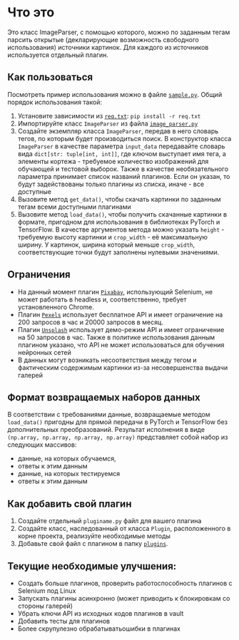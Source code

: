 # Что это

Это класс ImageParser, с помощью которого, можно по заданным тегам 
парсить открытые (декларирующие возможность свободного использования) 
источники картинок. 
Для каждого из источников используется отдельный плагин. 

## Как пользоваться

Посмотреть пример использования можно в файле [`sample.py`](sample.py).
Общий порядок использования такой:

1. Установите зависимости из [`req.txt`](req.txt): `pip install -r req.txt`
2. Импортируйте класс `ImageParser` из файла [`image_parser.py`](image_parser.py)
3. Создайте экземпляр класса `ImageParser`, передав в него словарь тегов, 
по которым будет производиться поиск.
В конструктор класса `ImageParser` в качестве параметра 
`input_data` передавайте словарь вида  `dict[str: tuple[int, int]]`,
где ключом выступает имя тега, а элементы кортежа - требуемое 
количество изображений для обучающей и тестовой выборок. Также в качестве необязательного
параметра принимает список названий плагинов. Если он указан, то будут задействованы 
только плагины из списка, иначе - все доступные
4. Вызовите метод `get_data()`, чтобы скачать картинки по заданным тегам
всеми доступными плагинами
5. Вызовите метод `load_data()`, чтобы получить скачанные картинки в формате,
пригодном для использования в библиотеках PyTorch и TensorFlow.
В качестве аргументов метода можно указать `height` - 
требуемую высоту картинки и `crop_width` - её максимальную ширину.
У картинок, ширина который меньше `crop_width`, соответствующие точки
будут заполнены нулевыми значениями.

## Ограничения

- На данный момент плагин [`Pixabay`](plugins/pixabay.py), использующий Selenium, не может работать в headless
и, соответственно, требует установленного Chrome.
- Плагин [`Pexels`](plugins/pexels.py) использует бесплатное API и имеет ограничение на 200 запросов в час и 20000
запросов в месяц.
- Плагин [`Unsplash`](plugins/unsplash.py) использует демо-режим API и имеет ограничение на 50 запросов в час. Также в политике
  использования данным плагином указано, что API не может использоваться для обучения нейронных сетей
- В данных могут возникать несоответствия между тегом и фактическим содержимым картинки
из-за несовершенства выдачи галерей

## Формат возвращаемых наборов данных

В соответствии с требованиями данные, возвращаемые методом `load_data()`
пригодны для прямой передачи в PyTorch и TensorFlow без дополнительных 
преобразований.
Результат исполнения в виде `(np.array, np.array, np.array, np.array)` 
представляет собой набор из следующих массивов:

- данные, на которых обучаемся, 
- ответы к этим данным
- данные, на которых тестируемся
- ответы к этим данным

## Как добавить свой плагин

1. Создайте отдельный `pluginame.py` файл для вашего плагина 
2. Создайте класс, наследованный от класса `Plugin`, расположенного в корне проекта, реализуйте необходимые методы
3. Добавьте свой файл с плагином в папку [`plugins`](plugins). 

## Текущие необходимые улучшения:

- Создать больше плагинов, проверить работоспособность плагинов с Selenium под Linux 
- Запускать плагины асинхронно (может приводить к блокировкам со стороны галерей)
- Убрать ключи API из исходных кодов плагинов в vault
- Добавить тесты для плагинов
- Более скрупулезно  обрабатыватьошибки в плагинах
